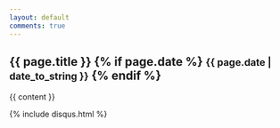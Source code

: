 ```yaml
---
layout: default
comments: true
---
```


<h2 class="post_title">
  {{ page.title }}
  {% if page.date %}
    <small>{{ page.date | date_to_string }}</small>
  {% endif %}
</h2>

{{ content }}

{% include disqus.html %}